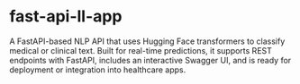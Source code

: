 # fast-api-ll-app
A FastAPI-based NLP API that uses Hugging Face transformers to classify medical or clinical text. Built for real-time predictions, it supports REST endpoints with FastAPI, includes an interactive Swagger UI, and is ready for deployment or integration into healthcare apps.

